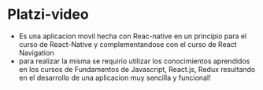# Platzi-video
* Es una aplicacion movil hecha con Reac-native en un principio para el curso de React-Native y complementandose con el curso de React Navigation
* para realizar la misma se requirio utilizar los conocimientos aprendidos en los cursos de Fundamentos de Javascript, React.js, Redux resultando en el desarrollo de una aplicacion muy sencilla y funcional!
